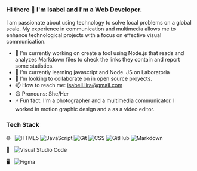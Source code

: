 ### Hi there 👋 I'm Isabel and I'm a Web Developer. 

I am passionate about using technology to solve local problems on a global scale. My experience in communication and multimedia allows me to enhance technological projects with a focus on effective visual communication. 
- 🔭 I’m currently working on create a tool using Node.js that reads and analyzes Markdown files to check the links they contain and report some statistics.
- 🌱 I’m currently learning javascript and Node. JS on Laboratoria
- 👯 I’m looking to collaborate on in open source  proyects.
- 📫 How to reach me: isabell.lira@gmail.com
- 😄 Pronouns: She/Her
- ⚡ Fun fact: I'm a photographer and a multimedia communicator. I worked in motion graphic design and a as a video editor.
### Tech Stack

 🌐 &nbsp;
![HTML5](https://img.shields.io/badge/-HTML5-333333?style=flat&logo=HTML5)
![JavaScript](https://img.shields.io/badge/-JavaScript-333333?style=flat&logo=javascript)
![Git](https://img.shields.io/badge/-Git-333333?style=flat&logo=git)
![CSS](https://img.shields.io/badge/-CSS-333333?style=flat&logo=CSS3&logoColor=1572B6)
![GitHub](https://img.shields.io/badge/-GitHub-333333?style=flat&logo=github)
![Markdown](https://img.shields.io/badge/-Markdown-333333?style=flat&logo=markdown)

🔧 &nbsp;
![Visual Studio Code](https://img.shields.io/badge/-Visual%20Studio%20Code-333333?style=flat&logo=visual-studio-code&logoColor=007ACC)

  🖥 &nbsp;
![Figma](https://img.shields.io/badge/-Figma-333333?style=flat&logo=figma)


